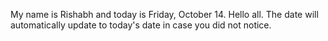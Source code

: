 My name is Rishabh and today is Friday, October 14. Hello all. The date will automatically update to today's date in case you did not notice.
